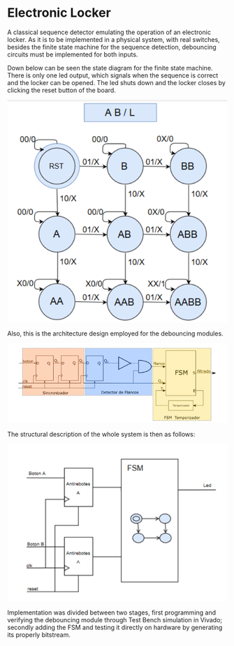 # Electronic Locker

A classical sequence detector emulating the operation of an electronic locker. As it is to be implemented in a physical system, with real switches,
besides the finite state machine for the sequence detection, debouncing circuits must be implemented for both inputs.

Down below can be seen the state diagram for the finite state machine. There is only one led output, which signals when the sequence is correct and the locker can be 
opened. The led shuts down and the locker closes by clicking the reset button of the board.

![](img/state.png)

Also, this is the architecture design employed for the debouncing modules.

![](img/deb.png)

The structural description of the whole system is then as follows:

![](img/all.png)

Implementation was divided between two stages, first programming and verifying the debouncing module through Test Bench simulation in Vivado; secondly adding the FSM and testing it directly on hardware by generating its properly bitstream.


